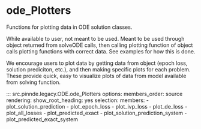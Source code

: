 # ode_Plotters

Functions for plotting data in ODE solution classes.

While available to user, not meant to be used. Meant to be used through
object returned from solveODE calls, then calling plotting function of object
calls plotting functions with correct data. See examples for how this is done.

We encourage users to plot data by getting data from object (epoch loss, solution prediciton,
etc.), and then making specific plots for each problem. These provide quick, easy to visualize
plots of data from model available from solving function. 


::: src.pinnde.legacy.ODE.ode_Plotters
    options:
        members_order: source
    rendering:
      show_root_heading: yes
    selection:
      members:
        - plot_solution_prediction
        - plot_epoch_loss
        - plot_ivp_loss
        - plot_de_loss
        - plot_all_losses
        - plot_predicted_exact
        - plot_solution_prediction_system
        - plot_predicted_exact_system
        